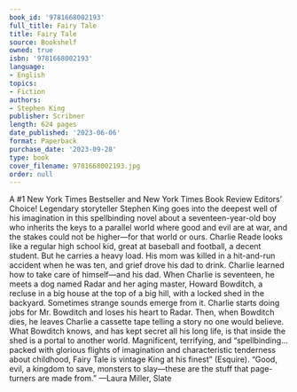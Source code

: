 ```yaml
---
book_id: '9781668002193'
full_title: Fairy Tale
title: Fairy Tale
source: Bookshelf
owned: true
isbn: '9781668002193'
language:
- English
topics:
- Fiction
authors:
- Stephen King
publisher: Scribner
length: 624 pages
date_published: '2023-06-06'
format: Paperback
purchase_date: '2023-09-28'
type: book
cover_filename: 9781668002193.jpg
order: null
---
```

A #1 New York Times Bestseller and New York Times Book Review Editors’ Choice! Legendary storyteller Stephen King goes into the deepest well of his imagination in this spellbinding novel about a seventeen-year-old boy who inherits the keys to a parallel world where good and evil are at war, and the stakes could not be higher—for that world or ours. Charlie Reade looks like a regular high school kid, great at baseball and football, a decent student. But he carries a heavy load. His mom was killed in a hit-and-run accident when he was ten, and grief drove his dad to drink. Charlie learned how to take care of himself—and his dad. When Charlie is seventeen, he meets a dog named Radar and her aging master, Howard Bowditch, a recluse in a big house at the top of a big hill, with a locked shed in the backyard. Sometimes strange sounds emerge from it. Charlie starts doing jobs for Mr. Bowditch and loses his heart to Radar. Then, when Bowditch dies, he leaves Charlie a cassette tape telling a story no one would believe. What Bowditch knows, and has kept secret all his long life, is that inside the shed is a portal to another world. Magnificent, terrifying, and “spellbinding…packed with glorious flights of imagination and characteristic tenderness about childhood, Fairy Tale is vintage King at his finest” (Esquire). “Good, evil, a kingdom to save, monsters to slay—these are the stuff that page-turners are made from.” —Laura Miller, Slate

